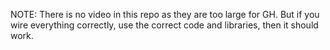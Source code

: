 NOTE: There is no video in this repo as they are too large for GH. But if you wire everything correctly, use the correct code and libraries, then it should work.
